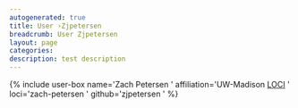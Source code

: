```yaml
---
autogenerated: true
title: User ›Zjpetersen
breadcrumb: User Zjpetersen
layout: page
categories: 
description: test description
---
```


{% include user-box name='Zach Petersen ' affiliation='UW-Madison [LOCI](LOCI "wikilink") ' loci='zach-petersen ' github='zjpetersen ' %}
